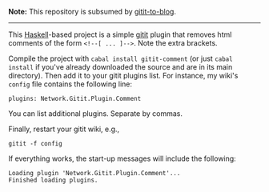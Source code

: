**Note:** This repository is subsumed by [gitit-to-blog](https://github.com/conal/gitit-to-blog).

* * * * * * * * * * * * * * * * * * * *

This [Haskell](http://haskell.org)-based project is a simple [gitit](http://gitit.net/) plugin that removes html comments of the form `<!--[ ... ]-->`.
Note the extra brackets.

Compile the project with `cabal install gitit-comment` (or just `cabal install` if you've already downloaded the source and are in its main directory).
Then add it to your gitit plugins list.
For instance, my wiki's `config` file contains the following line:

    plugins: Network.Gitit.Plugin.Comment

You can list additional plugins.  Separate by commas.

Finally, restart your gitit wiki, e.g.,

    gitit -f config

If everything works, the start-up messages will include the following:

    Loading plugin 'Network.Gitit.Plugin.Comment'...
    Finished loading plugins.

